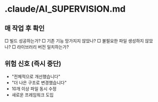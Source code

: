 # .claude/AI_SUPERVISION.md

## 매 작업 후 확인
□ 빌드 성공하는가?
□ 기존 기능 망가지지 않았나?
□ 불필요한 파일 생성하지 않았나?
□ 라이브러리 버전 일치하는가?

## 위험 신호 (즉시 중단)
- "전체적으로 개선했습니다"
- "더 나은 구조로 변경했습니다"
- 10개 이상 파일 동시 수정
- 새로운 프레임워크 도입